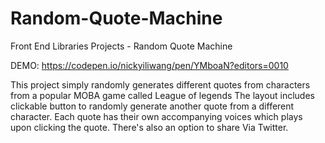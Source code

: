 # Random-Quote-Machine
Front End Libraries Projects - Random Quote Machine

DEMO: https://codepen.io/nickyiliwang/pen/YMboaN?editors=0010

This project simply randomly generates different quotes from characters from a popular MOBA game called League of legends
The layout includes clickable button to randomly generate another quote from a different character.
Each quote has their own accompanying voices which plays upon clicking the quote.
There's also an option to share Via Twitter.

